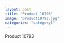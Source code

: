 ```yaml
---
layout: post
title: "Product 10793"
image: "product10793.jpg"
categories: "category1"
---
```

Product 10793
